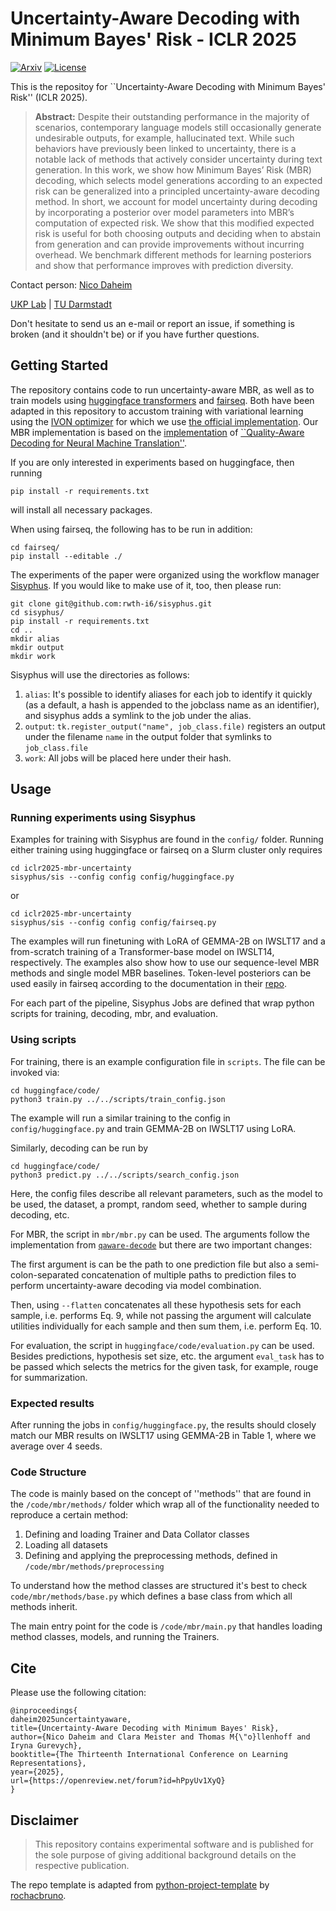 # Uncertainty-Aware Decoding with Minimum Bayes' Risk - ICLR 2025

[![Arxiv](https://img.shields.io/badge/Arxiv-YYMM.NNNNN-red?style=flat-square&logo=arxiv&logoColor=white)](https://arxiv.org/search/cs?searchtype=author&query=Daheim,+N)
[![License](https://img.shields.io/github/license/UKPLab/iclr2025-mbr-uncertainty)](https://opensource.org/licenses/Apache-2.0)

This is the repositoy for ``Uncertainty-Aware Decoding with Minimum Bayes' Risk'' (ICLR 2025).



> **Abstract:** Despite their outstanding performance in the majority of scenarios, contemporary language models still occasionally generate undesirable outputs, for example, hallucinated text. While such behaviors have previously been linked to uncertainty, there is a notable lack of methods that actively consider uncertainty during text generation. In this work, we show how Minimum Bayes’ Risk (MBR) decoding, which selects model generations according to an expected risk can be generalized into a principled uncertainty-aware decoding method. In short, we account for model uncertainty during decoding by incorporating a posterior over model parameters into MBR’s computation of expected risk. We show that this modified expected risk is useful for both choosing outputs and deciding when to abstain from generation and can provide improvements without incurring overhead. We benchmark different methods for learning posteriors and show that performance improves with prediction diversity.

Contact person: [Nico Daheim](mailto:nico.daheim@tu-darmstadt.de) 

[UKP Lab](https://www.ukp.tu-darmstadt.de/) | [TU Darmstadt](https://www.tu-darmstadt.de/
)

Don't hesitate to send us an e-mail or report an issue, if something is broken (and it shouldn't be) or if you have further questions.

## Getting Started

The repository contains code to run uncertainty-aware MBR, as well as to train models using [huggingface transformers](https://github.com/huggingface/transformers) and [fairseq](https://github.com/facebookresearch/fairseq).
Both have been adapted in this repository to accustom training with variational learning using the [IVON optimizer](https://openreview.net/forum?id=cXBv07GKvk) for which we use [the official implementation](https://github.com/team-approx-bayes/ivon). Our MBR implementation is based on the [implementation](https://github.com/deep-spin/qaware-decode) of [``Quality-Aware Decoding for Neural Machine Translation''](https://aclanthology.org/2022.naacl-main.100.pdf).

If you are only interested in experiments based on huggingface, then running
```
pip install -r requirements.txt
```
will install all necessary packages.

When using fairseq, the following has to be run in addition:
```
cd fairseq/
pip install --editable ./
```

The experiments of the paper were organized using the workflow manager [Sisyphus](https://github.com/rwth-i6/sisyphus). If you would like to make use of it, too, then please run:
```
git clone git@github.com:rwth-i6/sisyphus.git
cd sisyphus/
pip install -r requirements.txt
cd ..
mkdir alias
mkdir output
mkdir work
```
Sisyphus will use the directories as follows:
  1. `alias`: It's possible to identify aliases for each job to identify it quickly (as a default, a hash is appended to the jobclass name as an identifier), and sisyphus adds a symlink to the job under the alias.
  2. `output`: `tk.register_output("name", job_class.file)` registers an output under the filename `name` in the output folder that symlinks to `job_class.file`
  3. `work`: All jobs will be placed here under their hash.

## Usage

### Running experiments using Sisyphus

Examples for training with Sisyphus are found in the `config/` folder.
Running either training using huggingface or fairseq on a Slurm cluster only requires
```
cd iclr2025-mbr-uncertainty
sisyphus/sis --config config config/huggingface.py
```
or
```
cd iclr2025-mbr-uncertainty
sisyphus/sis --config config config/fairseq.py
```

The examples will run finetuning with LoRA of GEMMA-2B on IWSLT17 and a from-scratch training of a Transformer-base model on IWSLT14, respectively.
The examples also show how to use our sequence-level MBR methods and single model MBR baselines.
Token-level posteriors can be used easily in fairseq according to the documentation in their [repo](https://github.com/facebookresearch/fairseq).

For each part of the pipeline, Sisyphus Jobs are defined that wrap python scripts for training, decoding, mbr, and evaluation.

### Using scripts

For training, there is an example configuration file in `scripts`. The file can be invoked via:

```
cd huggingface/code/
python3 train.py ../../scripts/train_config.json
```
The example will run a similar training to the config in `config/huggingface.py` and train GEMMA-2B on IWSLT17 using LoRA.

Similarly, decoding can be run by 
```
cd huggingface/code/
python3 predict.py ../../scripts/search_config.json
```
Here, the config files describe all relevant parameters, such as the model to be used, the dataset, a prompt, random seed, whether to sample during decoding, etc.

For MBR, the script in `mbr/mbr.py` can be used.
The arguments follow the implementation from [`qaware-decode`](https://github.com/deep-spin/qaware-decode) but there are two important changes:

The first argument is can be the path to one prediction file but also a semi-colon-separated concatenation of multiple paths to prediction files to perform uncertainty-aware decoding via model combination.

Then, using `--flatten` concatenates all these hypothesis sets for each sample, i.e. performs Eq. 9, while not passing the argument will calculate utilities individually for each sample and then sum them, i.e. perform Eq. 10.

For evaluation, the script in `huggingface/code/evaluation.py` can be used. Besides predictions, hypothesis set size, etc. the argument `eval_task` has to be passed which selects the metrics for the given task, for example, rouge for summarization.

### Expected results

After running the jobs in `config/huggingface.py`, the results should closely match our MBR results on IWSLT17 using GEMMA-2B in Table 1, where we average over 4 seeds.


### Code Structure

The code is mainly based on the concept of ''methods'' that are found in the `/code/mbr/methods/` folder which wrap all of the functionality needed to reproduce a certain method:
  1. Defining and loading Trainer and Data Collator classes
  2. Loading all datasets
  3. Defining and applying the preprocessing methods, defined in `/code/mbr/methods/preprocessing`

To understand how the method classes are structured it's best to check `code/mbr/methods/base.py` which defines a base class from which all methods inherit.

The main entry point for the code is `/code/mbr/main.py` that handles loading method classes, models, and running the Trainers.

## Cite

Please use the following citation:

```
@inproceedings{
daheim2025uncertaintyaware,
title={Uncertainty-Aware Decoding with Minimum Bayes' Risk},
author={Nico Daheim and Clara Meister and Thomas M{\"o}llenhoff and Iryna Gurevych},
booktitle={The Thirteenth International Conference on Learning Representations},
year={2025},
url={https://openreview.net/forum?id=hPpyUv1XyQ}
}
```

## Disclaimer

> This repository contains experimental software and is published for the sole purpose of giving additional background details on the respective publication. 


The repo template is adapted from [python-project-template](https://github.com/rochacbruno/python-project-template/) by [rochacbruno](https://github.com/rochacbruno).

